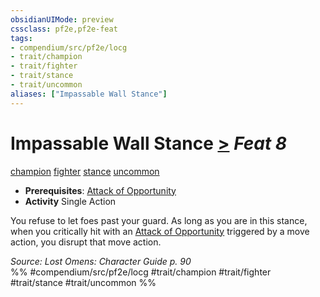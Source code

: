 ```yaml
---
obsidianUIMode: preview
cssclass: pf2e,pf2e-feat
tags:
- compendium/src/pf2e/locg
- trait/champion
- trait/fighter
- trait/stance
- trait/uncommon
aliases: ["Impassable Wall Stance"]
---
```

# Impassable Wall Stance  [>](../../rules/core-rulebook/chapter-9-playing-the-game.md#Actions "Single Action") *Feat 8*  
[champion](../../rules/traits/champion.md)  [fighter](../../rules/traits/fighter.md)  [stance](../../rules/traits/stance.md)  [uncommon](../../rules/traits/uncommon.md)  

- **Prerequisites**: [Attack of Opportunity](../../rules/actions/attack-of-opportunity.md)
- **Activity** Single Action

You refuse to let foes past your guard. As long as you are in this stance, when you critically hit with an [Attack of Opportunity](../../rules/actions/attack-of-opportunity.md) triggered by a move action, you disrupt that move action.

*Source: Lost Omens: Character Guide p. 90*  
%% #compendium/src/pf2e/locg #trait/champion #trait/fighter #trait/stance #trait/uncommon %%